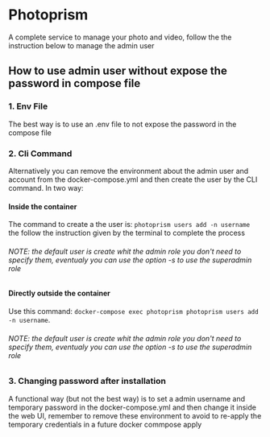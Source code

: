 # Photoprism
A complete service to manage your photo and video, follow the the instruction below to manage the admin user

## How to use admin user without expose the password in compose file
### 1. Env File
The best way is to use an .env file to not expose the password in the compose file
### 2. Cli Command
Alternatively you can remove the environment about the admin user and account from the docker-compose.yml and then create the user by the CLI command. In two way:
#### Inside the container
The command to create a the user is: `photoprism users add -n username` the follow the instruction given by the terminal to complete the process
###### NOTE: the default user is create whit the admin role you don't need to specify them, eventualy you can use the option -s to use the superadmin role 
#### Directly outside the container
Use this command: `docker-compose exec photoprism photoprism users add -n username`.
###### NOTE: the default user is create whit the admin role you don't need to specify them, eventualy you can use the option -s to use the superadmin role 
### 3. Changing password after installation
A functional way (but not the best way) is to set a admin username and temporary password in the docker-compose.yml and then change it inside the web UI, remember to remove these environment to avoid to re-apply the temporary credentials in a future docker commpose apply
